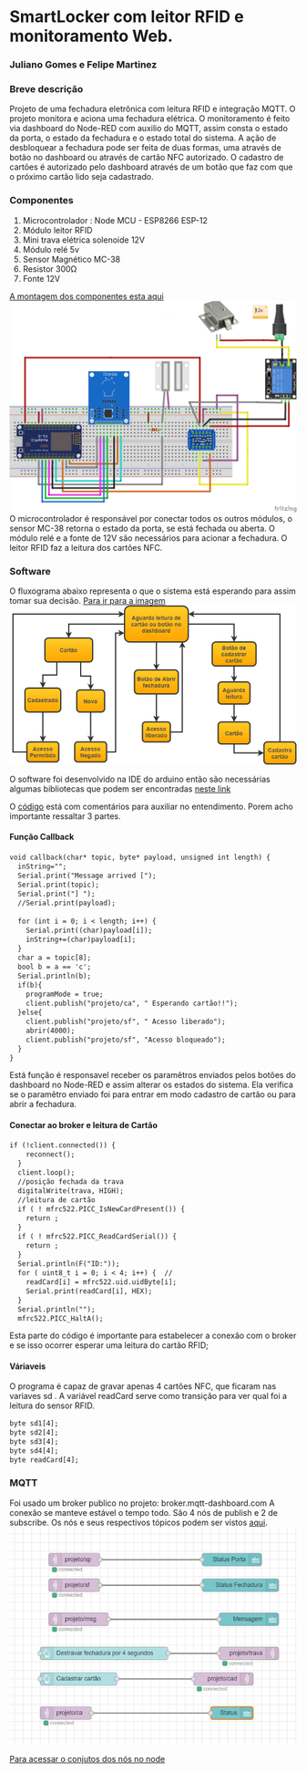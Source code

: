 # SmartLocker com leitor RFID e monitoramento Web.
### Juliano Gomes e Felipe Martinez

### Breve descrição
Projeto de uma fechadura eletrônica com leitura RFID e integração MQTT.
O projeto monitora e aciona uma fechadura elétrica. O monitoramento é feito via dashboard do Node-RED com auxilio do MQTT, assim consta o estado da porta, o estado da fechadura e o estado total do sistema. A ação de desbloquear a fechadura pode ser feita de duas formas, uma através de botão no dashboard ou através de cartão NFC autorizado.
O cadastro de cartões é autorizado pelo dashboard através de um botão que faz com que o próximo cartão lido seja cadastrado. 


### Componentes
1.  Microcontrolador : Node MCU - ESP8266 ESP-12 
2.  Módulo leitor RFID
3.  Mini trava elétrica solenoide 12V
4.  Módulo relé 5v
5.  Sensor Magnético MC-38
6.  Resistor 300Ω
7.  Fonte 12V

[A montagem dos componentes esta aqui](images/montagem.png)
<img src="images/montagem.png" alt="Montagem"/>
O microcontrolador é responsável por conectar todos os outros módulos, o sensor MC-38 retorna o estado da porta, se está fechada ou aberta. O módulo relé e a fonte de 12V são necessários para acionar a fechadura. O leitor RFID faz a leitura dos cartões NFC. 

### Software 
O fluxograma abaixo representa o que o sistema está esperando para assim tomar sua decisão.
[Para ir para a imagem](images/diagrama_fluxo.png)  
<img src="images/diagrama_fluxo.png" alt="Fluxograma"/>

O software foi desenvolvido na IDE do arduino então são necessárias algumas bibliotecas que podem ser encontradas [neste link](https://github.com/esp8266/Arduino/) 


O [código](smartlocker.ino) está com comentários para auxiliar no entendimento. Porem acho importante ressaltar 3 partes.

#### Função Callback
```
void callback(char* topic, byte* payload, unsigned int length) {
  inString="";
  Serial.print("Message arrived [");
  Serial.print(topic);
  Serial.print("] ");
  //Serial.print(payload);
  
  for (int i = 0; i < length; i++) {
    Serial.print((char)payload[i]);
    inString+=(char)payload[i];
  }
  char a = topic[8];
  bool b = a == 'c';
  Serial.println(b);
  if(b){
    programMode = true;
    client.publish("projeto/ca", " Esperando cartão!!");
  }else{
    client.publish("projeto/sf", " Acesso liberado");
    abrir(4000);
    client.publish("projeto/sf", "Acesso bloqueado");
  }
}

``` 
Está função é responsavel receber os paramêtros enviados pelos botões do dashboard no Node-RED e assim alterar os estados do sistema. Ela verifica se o paramêtro enviado foi para entrar em modo cadastro de cartão ou para abrir a fechadura.

#### Conectar ao broker e leitura de Cartão
```
if (!client.connected()) {
    reconnect();
  }
  client.loop();
  //posição fechada da trava
  digitalWrite(trava, HIGH);
  //leitura de cartão
  if ( ! mfrc522.PICC_IsNewCardPresent()) { 
    return ;
  }
  if ( ! mfrc522.PICC_ReadCardSerial()) {   
    return ;
  }
  Serial.println(F("ID:"));
  for ( uint8_t i = 0; i < 4; i++) {  //
    readCard[i] = mfrc522.uid.uidByte[i];
    Serial.print(readCard[i], HEX);
  }
  Serial.println("");
  mfrc522.PICC_HaltA();
  ```
  Esta parte do código é importante para estabelecer a conexão com o broker e se isso ocorrer esperar uma leitura do cartão RFID;
  
 #### Váriaveis
  O programa é capaz de gravar apenas 4 cartões NFC, que ficaram nas variaves sd . A variável readCard serve como transição para ver qual foi a leitura do sensor RFID.
  ```
  byte sd1[4];
  byte sd2[4];
  byte sd3[4];
  byte sd4[4]; 
  byte readCard[4];  
  ```
  
 ### MQTT
 Foi usado um broker publico no projeto: broker.mqtt-dashboard.com A conexão se manteve estável o tempo todo. São 4 nós de publish e 2 de subscribe. 
 Os nós e seus respectivos tópicos podem ser vistos [aqui](images/NodeRed.png). 
 <img src="images/NodeRed.png" alt="Node"/>
 
 [Para acessar o conjutos dos nós no node](nodeSmartLocker.json) 
